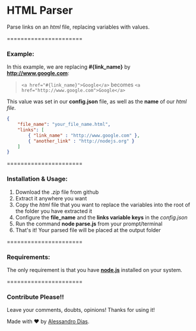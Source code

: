 HTML Parser
======================

Parse links on an *html* file, replacing variables with values.

======================
### Example: ###

In this example, we are replacing **#{link_name}** by **http://www.google.com**:

  > `<a href="#{link_name}">Google</a>` becomes `<a href="http://www.google.com">Google</a>`

This value was set in our **config.json** file, as well as the **name** of our *html file*.

```json
{
	"file_name": "your_file_name.html",
	"links": [
		{ "link_name" : "http://www.google.com" },
        { "another_link" : "http://nodejs.org" }
	]
}
```

======================
### Installation & Usage: ###

1. Download the *.zip* file from github
2. Extract it anywhere you want
3. Copy the *html* file that you want to replace the variables into the root of the folder you have extracted it
4. Configure the **file_name** and the **links variable keys** in the *config.json*
5. Run the command **node parse.js** from your prompt/terminal
6. That's it! Your parsed file will be placed at the output folder

======================
### Requirements: ###

The only requirement is that you have **[node.js](http://nodejs.org/)** installed on your system.

======================
### Contribute Please!! ###

Leave your comments, doubts, opinions!
Thanks for using it!

Made with ♥ by [Alessandro Dias](https://www.facebook.com/ale.bruno.dias).
